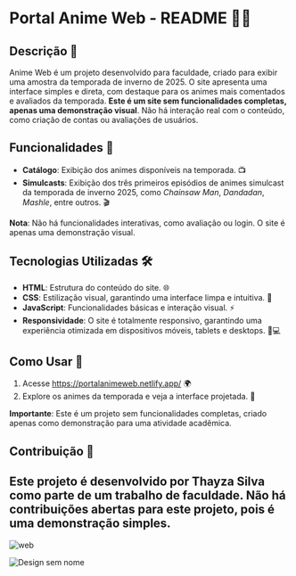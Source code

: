 # Portal Anime Web - README 🎥🌐

## Descrição 📖

Anime Web é um projeto desenvolvido para faculdade, criado para exibir uma amostra da temporada de inverno de 2025. O site apresenta uma interface simples e direta, com destaque para os animes mais comentados e avaliados da temporada. **Este é um site sem funcionalidades completas, apenas uma demonstração visual**. Não há interação real com o conteúdo, como criação de contas ou avaliações de usuários.

## Funcionalidades 🚀

- **Catálogo**: Exibição dos animes disponíveis na temporada. 📺
- **Simulcasts**: Exibição dos três primeiros episódios de animes simulcast da temporada de inverno 2025, como *Chainsaw Man*, *Dandadan*, *Mashle*, entre outros. 🎬

**Nota**: Não há funcionalidades interativas, como avaliação ou login. O site é apenas uma demonstração visual. 

## Tecnologias Utilizadas 🛠️

- **HTML**: Estrutura do conteúdo do site. 🌐
- **CSS**: Estilização visual, garantindo uma interface limpa e intuitiva. 🎨
- **JavaScript**: Funcionalidades básicas e interação visual. ⚡
- **Responsividade**: O site é totalmente responsivo, garantindo uma experiência otimizada em dispositivos móveis, tablets e desktops. 📱💻

## Como Usar 🔧

1. Acesse https://portalanimeweb.netlify.app/ 🌍
2. Explore os animes da temporada e veja a interface projetada. 🍿

**Importante**: Este é um projeto sem funcionalidades completas, criado apenas como demonstração para uma atividade acadêmica.

## Contribuição 🤝

Este projeto é desenvolvido por Thayza Silva como parte de um trabalho de faculdade. Não há contribuições abertas para este projeto, pois é uma demonstração simples.
---
![web](https://github.com/user-attachments/assets/68cf7a78-02b4-46d0-9de3-a8db82fadee9)

![Design sem nome](https://github.com/user-attachments/assets/a3d187d0-61d3-47d4-b5ab-ab3df6d874f2)
